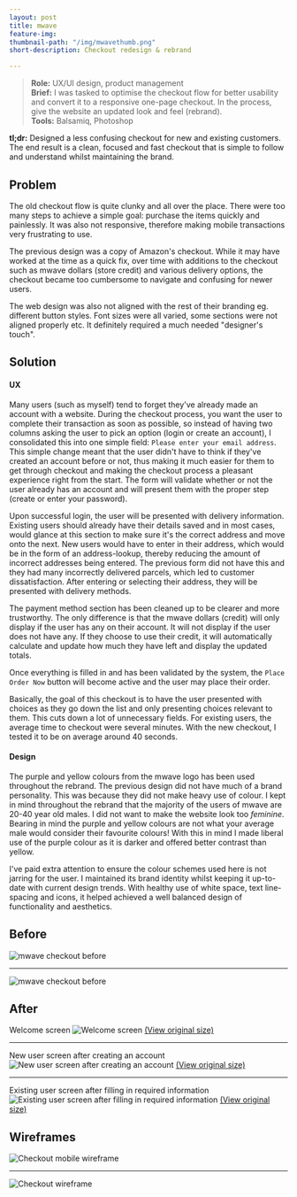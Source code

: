 ```yaml
---
layout: post
title: mwave
feature-img: 
thumbnail-path: "/img/mwavethumb.png"
short-description: Checkout redesign & rebrand

---
```


> **Role:** UX/UI design, product management  
> **Brief:** I was tasked to optimise the checkout flow for better usability and convert it to a responsive one-page checkout. In the process, give the website an updated look and feel (rebrand).  
> **Tools:**  Balsamiq, Photoshop  

**tl;dr:** Designed a less confusing checkout for new and existing customers. The end result is a clean, focused and fast checkout that is simple to follow and understand whilst maintaining the brand.

Problem
------------
The old checkout flow is quite clunky and all over the place. There were too many steps to achieve a simple goal: purchase the items quickly and painlessly. It was also not responsive, therefore making mobile transactions very frustrating to use.

The previous design was a copy of Amazon's checkout. While it may have worked at the time as a quick fix, over time with additions to the checkout such as mwave dollars (store credit) and various delivery options, the checkout became too cumbersome to navigate and confusing for newer users.

The web design was also not aligned with the rest of their branding eg. different button styles. Font sizes were all varied, some sections were not aligned properly etc. It definitely required a much needed "designer's touch".

Solution
------------
#### UX
Many users (such as myself) tend to forget they've already made an account with a website. During the checkout process, you want the user to complete their transaction as soon as possible, so instead of having two columns asking the user to pick an option (login or create an account), I consolidated this into one simple field: `Please enter your email address`. This simple change meant that the user didn't have to think if they've created an account before or not, thus making it much easier for them to get through checkout and making the checkout process a pleasant experience right from the start. The form will validate whether or not the user already has an account and will present them with the proper step (create or enter your password).

Upon successful login, the user will be presented with delivery information. Existing users should already have their details saved and in most cases, would glance at this section to make sure it's the correct address and move onto the next. New users would have to enter in their address, which would be in the form of an address-lookup, thereby reducing the amount of incorrect addresses being entered. The previous form did not have this and they had many incorrectly delivered parcels, which led to customer dissatisfaction. After entering or selecting their address, they will be presented with delivery methods.

The payment method section has been cleaned up to be clearer and more trustworthy. The only difference is that the mwave dollars (credit) will only display if the user has any on their account. It will not display if the user does not have any. If they choose to use their credit, it will automatically calculate and update how much they have left and display the updated totals.

Once everything is filled in and has been validated by the system, the `Place Order Now` button will become active and the user may place their order.

Basically, the goal of this checkout is to have the user presented with choices as they go down the list and only presenting choices relevant to them. This cuts down a lot of unnecessary fields. For existing users, the average time to checkout were several minutes. With the new checkout, I tested it to be on average around 40 seconds.

#### Design
The purple and yellow colours from the mwave logo has been used throughout the rebrand. The previous design did not have much of a brand personality. This was because they did not make heavy use of colour. I kept in mind throughout the rebrand that the majority of the users of mwave are 20-40 year old males. I did not want to make the website look too *feminine*. Bearing in mind the purple and yellow colours are not what your average male would consider their favourite colours! With this in mind I made liberal use of the purple colour as it is darker and offered better contrast than yellow. 

I've paid extra attention to ensure the colour schemes used here is not jarring for the user. I maintained its brand identity whilst keeping it up-to-date with current design trends. With healthy use of white space, text line-spacing and icons, it helped achieved a well balanced design of functionality and aesthetics.

Before
---------

![mwave checkout before](/img/before-mwavecheckout.png "Checkout before")

----------

![mwave checkout before](/img/before-mwavecheckout2.png "Checkout before")

After
-------
Welcome screen
![Welcome screen](/img/after-mwave_checkout-welcome.png "Welcome screen")
[(View original size)](/img/after-mwave_checkout-welcome.png)

----------

New user screen after creating an account
![New user screen after creating an account](/img/after-mwave_checkout-newuser-delivery.png "New user screen after creating an account")
[(View original size)](/img/after-mwave_checkout-newuser-delivery.png)

----------

Existing user screen after filling in required information
![Existing user screen after filling in required information](/img/after-mwave_checkout-existinguser-payment.png "Existing user screen after filling in required information")
[(View original size)](/img/after-mwave_checkout-existinguser-payment.png)

Wireframes
----------------
![Checkout mobile wireframe](/img/wireframe-mwave-mobile-tablet-view.png "Checkout mobile wireframe")

----------

![Checkout wireframe](/img/wireframe-mwave-checkout-step3.png "Checkout wireframe")
